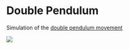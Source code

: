 # Double Pendulum 

Simulation of the [double pendulum movement](https://en.wikipedia.org/wiki/Double_pendulum)

![](https://camo.githubusercontent.com/b95cf7a90783cb045116e9f124b67b57c81f88f84340e35f4434f8c16b058a49/68747470733a2f2f70702e757365726170692e636f6d2f633834393132382f763834393132383832302f32303761642f6e65456175304a374661552e6a7067)





